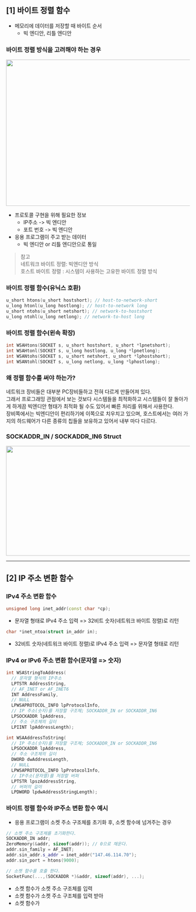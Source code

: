 ## [1] 바이트 정렬 함수

* 메모리에 데이터를 저장할 때 바이트 순서
  * 빅 엔디안, 리틀 엔디안
  
  
### 바이트 정렬 방식을 고려해야 하는 경우

<center><img src="https://user-images.githubusercontent.com/66770613/115184665-49d6cb80-a119-11eb-8111-7e8489181c79.png" width="750" height="400"/></center>    

* 프로토콜 구현을 위해 필요한 정보
  * IP주소 -> 빅 엔디안
  * 포트 번호 -> 빅 엔디안
* 응용 프로그램이 주고 받는 데이터
  * 빅 엔디안 or 리틀 엔디안으로 통일

> 참고   
> 네트워크 바이트 정렬: 빅엔디안 방식   
> 호스트 바이트 정렬 : 시스템이 사용하는 고유한 바이트 정렬 방식   

### 바이트 정렬 함수(유닉스 호환)

```c++
u_short htons(u_short hostshort); // host-to-network-short
u_long htonl(u_long hostlong); // host-to-network long
u_short ntohs(u_short netshort); // network-to-hostshort
u_long ntohl(u_long netlong); // network-to-host long
```

### 바이트 정렬 함수(윈속 확장)

```c++
int WSAHtons(SOCKET s, u_short hostshort, u_short *lpnetshort);
int WSAHtonl(SOCKET s, u_long hostlong, u_long *lpnetlong);
int WSANtohs(SOCKET s, u_short netshort, u_short *lphostshort);
int WSANtohl(SOCKET s, u_long netlong, u_long *lphostlong);
```

### 왜 정렬 함수를 써야 하는가?

네트워크 장비들은 대부분 PC장비들하고 전혀 다르게 만들어져 있다.  
그래서 프로그래밍 관점에서 보는 것보다 시스템들을 최적화하고 시스템들이 잘 돌아가게 하게끔 빅엔디안 형태가 최적화 될 수도 있어서 빠른 처리를 위해서 사용한다.  
장비쪽에서는 빅엔디안이 편리하기에 이쪽으로 치우치고 있으며, 호스트에서는 여러 가지의 하드웨어가 다른 종류의 칩들을 보유하고 있어서 내부 마다 다르다.

### SOCKADDR_IN / SOCKADDR_IN6 Struct

<img src= "https://user-images.githubusercontent.com/66770613/115185905-ba7ee780-a11b-11eb-96f9-85a0274dae21.png" width="700" height="300" />  

---

## [2] IP 주소 변환 함수

### IPv4 주소 변환 함수

```c++
unsigned long inet_addr(const char *cp);
```

* 문자열 형태로 IPv4 주소 입력 => 32비트 숫자(네트워크 바이트 정렬)로 리턴

```c++
char *inet_ntoa(struct in_addr in);
```

* 32비트 숫자(네트워크 바이트 정렬)로 IPv4 주소 입력 => 문자열 형태로 리턴

### IPv4 or IPv6 주소 변환 함수(문자열 => 숫자)

```c++
int WSAStringToAddress(
  // 문자열 형식의 IP주소
  LPTSTR AddressString,
  // AF_INET or AF_INET6
  INT AddressFamily,
  // NULL
  LPWSAPROTOCOL_INFO lpProtocolInfo,
  // IP 주소(숫자)를 저장할 구조체; SOCKADDR_IN or SOCKADDR_IN6
  LPSOCKADDR lpAddress,
  // 주소 구조체의 길이
  LPIINT lpAddressLength);
```

```c++
int WSAAddressToString(
  // IP 주소(숫자)를 저장할 구조체; SOCKADDR_IN or SOCKADDR_IN6
  LPSOCKADDR lpAddress,
  // 주소 구조체의 길이
  DWORD dwAddressLength,
  // NULL
  LPWSAPROTOCOL_INFO lpProtocolInfo,
  // IP주소(문자열)를 저장할 버퍼
  LPTSTR lpszAddressString,
  // 버퍼의 길이
  LPDWORD lpdwAddressStringLength);
```

### 바이트 정렬 함수와 IP주소 변환 함수 예시

* 응용 프로그램이 소켓 주소 구조체를 초기화 후, 소켓 함수에 넘겨주는 경우

```c++
// 소켓 주소 구조체를 초기화한다.
SOCKADDR_IN addr;
ZeroMemory(&addr, sizeof(addr)); // 0으로 채운다.
addr.sin_family = AF_INET;
addr.sin_addr.s_addr = inet_addr("147.46.114.70");
addr.sin_port = htons(9000);

// 소켓 함수를 호출 한다.
SocketFunc(...,(SOCKADDR *)&addr, sizeof(addr), ...);
```

* 소켓 함수가 소켓 주소 구조체를 입력 
* 소켓 함수가 소켓 주소 구조체를 입력 받아
* 소켓 함수가
